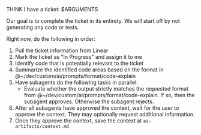 THINK I have a ticket: $ARGUMENTS

Our goal is to complete the ticket in its entirety. We will start off by not
generating any code or tests.

Right now, do the following in order:
1. Pull the ticket information from Linear
2. Mark the ticket as "In Progress" and assign it to me
3. Identify code that is potentially relevant to the ticket
4. Summarize the identified code areas based on the format in
   @~/dev/custom/ai/prompts/format/code-explain
5. Have subagents do the following tasks in parallel:
   - Evaluate whether the output strictly matches the requested format from
     @~/dev/custom/ai/prompts/format/code-explain. If so, then the subagent
     approves. Otherwise the subagent rejects.
6. After all subagents have approved the context, wait for the user to approve
   the context. They may optionally request additional information.
7. Once they approve the context, save the context at `ai-artifacts/context.md`
